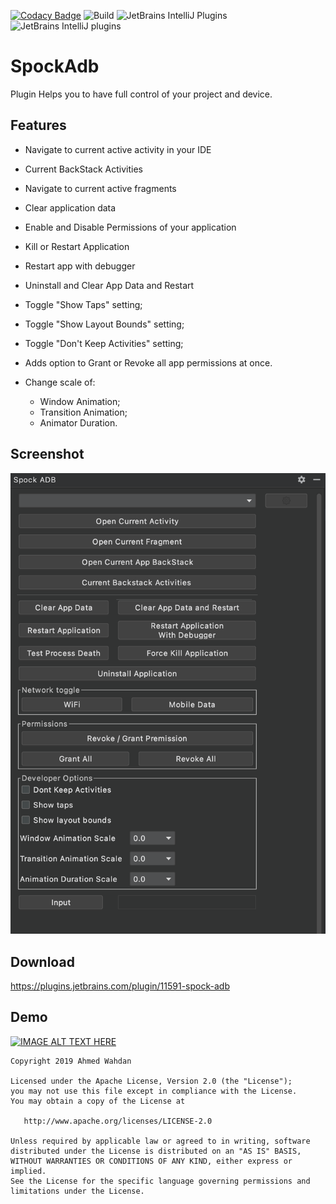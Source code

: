 
[![Codacy Badge](https://api.codacy.com/project/badge/Grade/811387b23aae4a479f842c8a485a820a)](https://app.codacy.com/manual/WahdanZ/SpockAdb?utm_source=github.com&utm_medium=referral&utm_content=WahdanZ/SpockAdb&utm_campaign=Badge_Grade_Dashboard)
![Build](https://github.com/WahdanZ/SpockAdb/workflows/Build/badge.svg)
![JetBrains IntelliJ Plugins](https://img.shields.io/jetbrains/plugin/v/11591-spock-adb)
![JetBrains IntelliJ plugins](https://img.shields.io/jetbrains/plugin/d/11591-spock-adb) 

# SpockAdb 
<!-- Plugin description -->
Plugin Helps you to have full control of your project and device.
<!-- Plugin description end -->



## **Features**
 - Navigate to current active activity in your IDE
 -  Current BackStack Activities 
 -  Navigate to current  active fragments 
 -  Clear application data 
 -  Enable and Disable Permissions of your application
 - Kill or Restart Application
- Restart app with debugger 
- Uninstall and Clear App Data and Restart
 - Toggle "Show Taps" setting;
 - Toggle "Show Layout Bounds" setting;
 - Toggle "Don't Keep Activities" setting;
 - Adds option to Grant or Revoke all app permissions at once.

 - Change scale of:
   - Window Animation;
   - Transition Animation;
   - Animator Duration.

## Screenshot

![Screenshot](images/spock_adb.png)

## Download

https://plugins.jetbrains.com/plugin/11591-spock-adb

## Demo

[![IMAGE ALT TEXT HERE](http://img.youtube.com/vi/x_WX_Pznqos/0.jpg)](http://www.youtube.com/watch?v=x_WX_Pznqos)



```
Copyright 2019 Ahmed Wahdan

Licensed under the Apache License, Version 2.0 (the "License");
you may not use this file except in compliance with the License.
You may obtain a copy of the License at

   http://www.apache.org/licenses/LICENSE-2.0

Unless required by applicable law or agreed to in writing, software
distributed under the License is distributed on an "AS IS" BASIS,
WITHOUT WARRANTIES OR CONDITIONS OF ANY KIND, either express or implied.
See the License for the specific language governing permissions and
limitations under the License.
```
